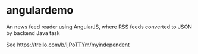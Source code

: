 angulardemo
===========

An news feed reader using AngularJS, where RSS feeds converted to JSON by backend Java task

See https://trello.com/b/IjPoTTYm/myindependent
